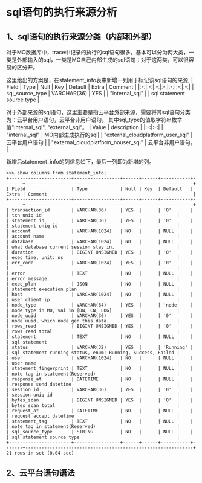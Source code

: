 # sql语句的执行来源分析

## 1、sql语句的执行来源分类（内部和外部）
对于MO数据库中，trace中记录的执行的sql语句很多，基本可以分为两大类，一类是外部输入的sql，一类是MO自己内部生成的sql语句；对于这两类，可以很容易的区分开。

这里给出的方案是，在statement_info表中新增一列用于标记该sql语句的来源,
| Field | Type | Null | Key | Default | Extra | Comment |
|:-:|:-:|:-:|:-:|:-:|:-:|:-:|
| sql_source_type | VARCHAR(36) | YES | | "internal_sql" | |  sql statement source type |

对于外部来源的sql语句，这里主要是指云平台外部来源，需要将其sql语句分类为：云平台用户语句，云平台非用户语句。
其中sql_type的值取字符串枚举值"internal_sql", "external_sql"。
| Value | description |
|:-:|:-:|
| "internal_sql" | MO内部生成执行的sql|
| "external_cloudplatform_user_sql" | 云平台用户语句 |
| "external_cloudplatform_nouser_sql" | 云平台非用户语句。 |

新增后statement_info的列信息如下，最后一列即为新增的列。

```
>>> show columns from statement_info;
+-----------------------+-----------------+------+------+-----------+-------+--------------------------------------------------------------+
| Field                 | Type            | Null | Key  | Default   | Extra | Comment                                                      |
+-----------------------+-----------------+------+------+-----------+-------+--------------------------------------------------------------+
| transaction_id        | VARCHAR(36)     | YES  |      | '0'       |       | txn uniq id                                                  |
| statement_id          | VARCHAR(36)     | YES  |      | '0'       |       | statement uniq id                                            |
| account               | VARCHAR(1024)   | NO   |      | NULL      |       | account name                                                 |
| database              | VARCHAR(1024)   | NO   |      | NULL      |       | what database current session stay in.                       |
| duration              | BIGINT UNSIGNED | YES  |      | '0'       |       | exec time, unit: ns                                          |
| err_code              | VARCHAR(1024)   | YES  |      | '0'       |       |                                                              |
| error                 | TEXT            | NO   |      | NULL      |       | error message                                                |
| exec_plan             | JSON            | NO   |      | NULL      |       | statement execution plan                                     |
| host                  | VARCHAR(1024)   | NO   |      | NULL      |       | user client ip                                               |
| node_type             | VARCHAR(64)     | YES  |      | 'node'    |       | node type in MO, val in [DN, CN, LOG]                        |
| node_uuid             | VARCHAR(36)     | YES  |      | '0'       |       | node uuid, which node gen this data.                         |
| rows_read             | BIGINT UNSIGNED | YES  |      | '0'       |       | rows read total                                              |
| statement             | TEXT            | NO   |      | NULL      |       | sql statement                                                |
| status                | VARCHAR(32)     | YES  |      | 'Running' |       | sql statement running status, enum: Running, Success, Failed |
| user                  | VARCHAR(1024)   | NO   |      | NULL      |       | user name                                                    |
| statement_fingerprint | TEXT            | NO   |      | NULL      |       | note tag in statement(Reserved)                              |
| response_at           | DATETIME        | NO   |      | NULL      |       | response send datetime                                       |
| session_id            | VARCHAR(36)     | YES  |      | '0'       |       | session uniq id                                              |
| bytes_scan            | BIGINT UNSIGNED | YES  |      | '0'       |       | bytes scan total                                             |
| request_at            | DATETIME        | NO   |      | NULL      |       | request accept datetime                                      |
| statement_tag         | TEXT            | NO   |      | NULL      |       | note tag in statement(Reserved)                              |
| sql_source_type       | STRING          | NO   |      | NULL      |       | sql statement source type                                    |
+-----------------------+-----------------+------+------+-----------+-------+--------------------------------------------------------------+
21 rows in set (0.04 sec)
```

## 2、云平台语句语法


